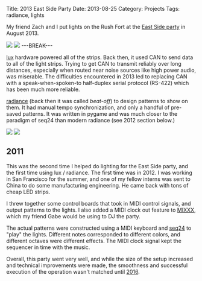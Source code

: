 Title: 2013 East Side Party
Date: 2013-08-25
Category: Projects
Tags: radiance, lights

My friend Zach and I put lights on the Rush Fort at the [East Side party](http://eastcamp.us{static}/media/albums/view.py?path=REX/2013) in August 2013.

[![]({static}/media/lights/2013/thumbnails/_x320/lux_wiring.jpg)]({static}/media/lights/2013/lux_wiring.jpg "Some lux wiring")
[![]({static}/media/lights/2013/thumbnails/_x320/rush_fort_night.jpg)]({static}/media/lights/2013/rush_fort_night.jpg "Lights at night")
---BREAK---

[lux](https://github.com/ervanalb/lux) hardware powered all of the strips. Back then, it used CAN to send data to all of the light strips. Trying to get CAN to transmit reliably over long distances, especially when routed near noise sources like high power audio, was miserable. The difficulties encountered in 2013 led to replacing CAN with a speak-when-spoken-to half-duplex serial protocol (RS-422) which has been much more reliable.

[radiance](https://radiance.video) (back then it was called *beat-off*) to design patterns to show on them. It had manual tempo synchronization, and only a handful of pre-saved patterns. It was written in pygame and was much closer to the paradigm of seq24 than modern radiance (see 2012 section below.)

[![]({static}/media/lights/2013/thumbnails/_x320/more_lux_wiring.jpg)]({static}/media/lights/2013/more_lux_wiring.jpg "More lux wiring")
[![]({static}/media/lights/2013/thumbnails/_x320/rush_fort_day.jpg)]({static}/media/lights/2013/rush_fort_day.jpg "Daytime lights")

## 2011

This was the second time I helped do lighting for the East Side party, and the first time using lux / radiance.
The first time was in 2012. I was working in San Francisco for the summer, and one of my fellow interns was sent to China
to do some manufacturing engineering. He came back with tons of cheap LED strips.

I threw together some control boards that took in MIDI control signals, and output patterns to the lights.
I also added a MIDI clock out feature to [MIXXX](https://mixxx.org), which my friend Gabe would be using to DJ the party.

The actual patterns were constructed using a MIDI keyboard and [seq24](http://www.filter24.org/seq24/) to "play" the lights.
Different notes corresponded to different colors, and different octaves were different effects.
The MIDI clock signal kept the sequencer in time with the music.

Overall, this party went very well, and while the size of the setup increased and technical improvements were made, the smoothness and successful execution of the operation wasn't matched until [2016]({filename}2016-east-side-party.md).
